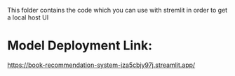 This folder contains the code which you can use with stremlit in order to get a local host UI
# Model Deployment Link: 
https://book-recommendation-system-jza5cbjy97j.streamlit.app/
